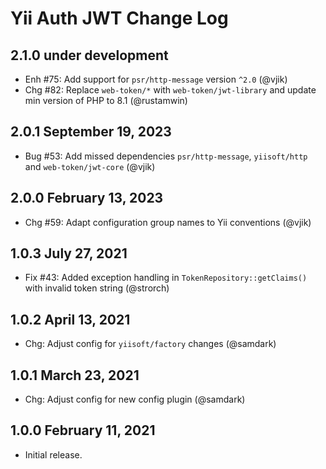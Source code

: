 # Yii Auth JWT Change Log

## 2.1.0 under development

- Enh #75: Add support for `psr/http-message` version `^2.0` (@vjik)
- Chg #82: Replace `web-token/*` with `web-token/jwt-library` and update min version of PHP to 8.1 (@rustamwin)

## 2.0.1 September 19, 2023

- Bug #53: Add missed dependencies `psr/http-message`, `yiisoft/http` and `web-token/jwt-core` (@vjik)

## 2.0.0 February 13, 2023

- Chg #59: Adapt configuration group names to Yii conventions (@vjik)

## 1.0.3 July 27, 2021

- Fix #43: Added exception handling in `TokenRepository::getClaims()` with invalid token string (@strorch)

## 1.0.2 April 13, 2021

- Chg: Adjust config for `yiisoft/factory` changes (@samdark)

## 1.0.1 March 23, 2021

- Chg: Adjust config for new config plugin (@samdark)

## 1.0.0 February 11, 2021

- Initial release.
